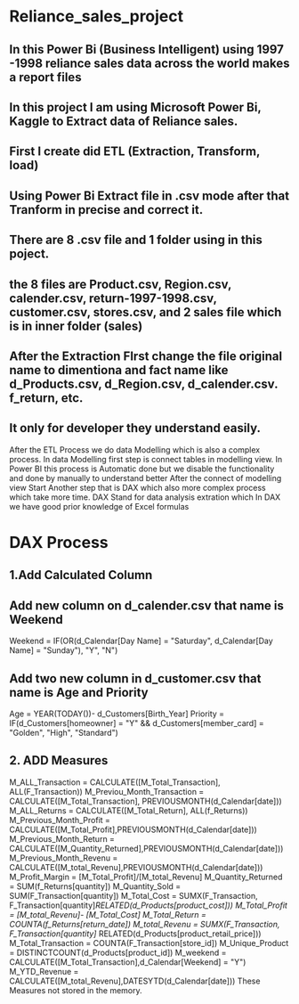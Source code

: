 # Reliance_sales_project
## In this Power Bi (Business Intelligent) using 1997 -1998 reliance sales data across the world makes a report files 
## In this project I am using Microsoft Power Bi, Kaggle to Extract data of Reliance sales.
## First I create did ETL (Extraction, Transform,  load)
## Using Power Bi Extract file in .csv mode after that Tranform in precise and correct it.
## There are 8 .csv file and 1 folder  using in this poject.
## the 8 files are Product.csv, Region.csv, calender.csv, return-1997-1998.csv, customer.csv, stores.csv, and 2 sales file which is in inner folder (sales)
## After the Extraction FIrst change the file original name to dimentiona and fact name like d_Products.csv, d_Region.csv, d_calender.csv. f_return, etc.
## It only for developer they understand easily.
After the ETL Process we do data Modelling which is also a complex process.
In data Modelling first step is connect tables in modelling view. In Power BI this process is Automatic done but we disable the functionality and done by manually to understand better
After the connect of modelling view 
Start Another step that is DAX which also more complex process which take more time. DAX Stand for data analysis extration which 
In DAX we have good prior knowledge of Excel formulas
# **DAX Process**
## 1.Add Calculated Column
## Add new column on d_calender.csv that name is Weekend
Weekend = IF(OR(d_Calendar[Day Name] = "Saturday", d_Calendar[Day Name] = "Sunday"), "Y", "N")
## Add two new column in d_customer.csv that name is Age and Priority
Age = YEAR(TODAY())- d_Customers[Birth_Year]
Priority = IF(d_Customers[homeowner] = "Y" && d_Customers[member_card] = "Golden", "High", "Standard")

## 2. ADD Measures
M_ALL_Transaction = CALCULATE([M_Total_Transaction], ALL(F_Transaction))
M_Previou_Month_Transaction = CALCULATE([M_Total_Transaction], PREVIOUSMONTH(d_Calendar[date]))
M_ALL_Returns = CALCULATE([M_Total_Return], ALL(f_Returns))
M_Previous_Month_Profit = CALCULATE([M_Total_Profit],PREVIOUSMONTH(d_Calendar[date]))
M_Previous_Month_Return = CALCULATE([M_Quantity_Returned],PREVIOUSMONTH(d_Calendar[date]))
M_Previous_Month_Revenu = CALCULATE([M_total_Revenu],PREVIOUSMONTH(d_Calendar[date]))
M_Profit_Margin = [M_Total_Profit]/[M_total_Revenu]
M_Quantity_Returned = SUM(f_Returns[quantity])
M_Quantity_Sold = SUM(F_Transaction[quantity])
M_Total_Cost = SUMX(F_Transaction, F_Transaction[quantity]*RELATED(d_Products[product_cost]))
M_Total_Profit = [M_total_Revenu]- [M_Total_Cost]
M_Total_Return = COUNTA(f_Returns[return_date])
M_total_Revenu = SUMX(F_Transaction, F_Transaction[quantity]* RELATED(d_Products[product_retail_price]))
M_Total_Transaction = COUNTA(F_Transaction[store_id])
M_Unique_Product = DISTINCTCOUNT(d_Products[product_id])
M_weekend = CALCULATE([M_Total_Transaction],d_Calendar[Weekend] = "Y")
M_YTD_Revenue = CALCULATE([M_total_Revenu],DATESYTD(d_Calendar[date]))
These Measures not stored in the memory.
